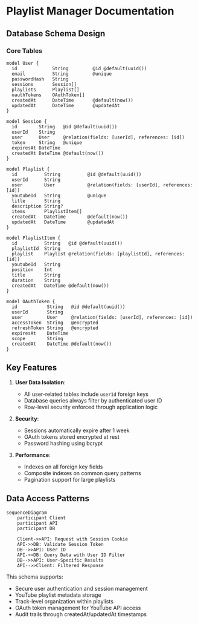 # Playlist Manager Documentation

## Database Schema Design

### Core Tables

```prisma
model User {
  id             String         @id @default(uuid())
  email          String         @unique
  passwordHash   String
  sessions       Session[]
  playlists      Playlist[]
  oauthTokens    OAuthToken[]
  createdAt      DateTime       @default(now())
  updatedAt      DateTime       @updatedAt
}

model Session {
  id        String   @id @default(uuid())
  userId    String
  user      User     @relation(fields: [userId], references: [id])
  token     String   @unique
  expiresAt DateTime
  createdAt DateTime @default(now())
}

model Playlist {
  id          String          @id @default(uuid())
  userId      String
  user        User            @relation(fields: [userId], references: [id])
  youtubeId   String          @unique
  title       String
  description String?
  items       PlaylistItem[]
  createdAt   DateTime        @default(now())
  updatedAt   DateTime        @updatedAt
}

model PlaylistItem {
  id          String   @id @default(uuid())
  playlistId  String
  playlist    Playlist @relation(fields: [playlistId], references: [id])
  youtubeId   String
  position    Int
  title       String
  duration    String
  createdAt   DateTime @default(now())
}

model OAuthToken {
  id           String   @id @default(uuid())
  userId       String
  user         User     @relation(fields: [userId], references: [id])
  accessToken  String   @encrypted
  refreshToken String   @encrypted
  expiresAt    DateTime
  scope        String
  createdAt    DateTime @default(now())
}
```

## Key Features

1. **User Data Isolation**:
   - All user-related tables include `userId` foreign keys
   - Database queries always filter by authenticated user ID
   - Row-level security enforced through application logic

2. **Security**:
   - Sessions automatically expire after 1 week
   - OAuth tokens stored encrypted at rest
   - Password hashing using bcrypt

3. **Performance**:
   - Indexes on all foreign key fields
   - Composite indexes on common query patterns
   - Pagination support for large playlists

## Data Access Patterns

```mermaid
sequenceDiagram
    participant Client
    participant API
    participant DB
    
    Client->>API: Request with Session Cookie
    API->>DB: Validate Session Token
    DB-->>API: User ID
    API->>DB: Query Data with User ID Filter
    DB-->>API: User-Specific Results
    API-->>Client: Filtered Response
```

This schema supports:
- Secure user authentication and session management
- YouTube playlist metadata storage
- Track-level organization within playlists
- OAuth token management for YouTube API access
- Audit trails through createdAt/updatedAt timestamps
